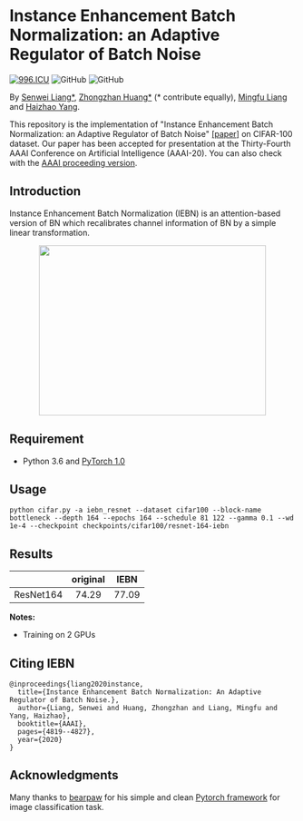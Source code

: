 # Instance Enhancement Batch Normalization: an Adaptive Regulator of Batch Noise
[![996.ICU](https://img.shields.io/badge/link-996.icu-red.svg)](https://996.icu) 
![GitHub](https://img.shields.io/github/license/gbup-group/DIANet.svg)
![GitHub](https://img.shields.io/badge/gbup-%E7%A8%B3%E4%BD%8F-blue.svg)

By [Senwei Liang*](https://leungsamwai.github.io), [Zhongzhan Huang*](https://github.com/dedekinds) (* contribute equally), [Mingfu Liang](https://github.com/wuyujack) and [Haizhao Yang](https://haizhaoyang.github.io/).

This repository is the implementation of "Instance Enhancement Batch Normalization: an Adaptive Regulator of Batch Noise" [[paper]](https://arxiv.org/abs/1908.04008)  on CIFAR-100 dataset. Our paper has been accepted for presentation at the Thirty-Fourth AAAI Conference on Artificial Intelligence (AAAI-20). You can also check with the [AAAI proceeding version](https://aaai.org/ojs/index.php/AAAI/article/view/5917).

## Introduction
Instance Enhancement Batch Normalization (IEBN) is an attention-based version of BN which recalibrates channel information of BN by a simple linear transformation.

<p align="center">
  <img src="https://github.com/gbup-group/IEBN/blob/master/figures/iebn.jpg" width="400" height="300">
</p>

## Requirement
* Python 3.6 and [PyTorch 1.0](http://pytorch.org/)

## Usage
  ```
python cifar.py -a iebn_resnet --dataset cifar100 --block-name bottleneck --depth 164 --epochs 164 --schedule 81 122 --gamma 0.1 --wd 1e-4 --checkpoint checkpoints/cifar100/resnet-164-iebn
  ```

## Results
|                 | original |  IEBN  |
|:---------------:|:--------:|:------:|
|    ResNet164    |   74.29  |  77.09 |


**Notes:**
- Training on 2 GPUs

## Citing IEBN

```
@inproceedings{liang2020instance,
  title={Instance Enhancement Batch Normalization: An Adaptive Regulator of Batch Noise.},
  author={Liang, Senwei and Huang, Zhongzhan and Liang, Mingfu and Yang, Haizhao},
  booktitle={AAAI},
  pages={4819--4827},
  year={2020}
}
```

## Acknowledgments
Many thanks to [bearpaw](https://github.com/bearpaw) for his simple and clean [Pytorch framework](https://github.com/bearpaw/pytorch-classification) for image classification task.
